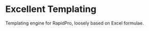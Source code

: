 Excellent Templating
====================

Templating engine for RapidPro, loosely based on Excel formulae.